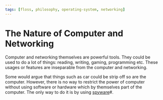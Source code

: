 ```yaml
---
tags: [floss, philosophy, operating-system, networking]
---
```


# The Nature of Computer and Networking

Computer and networking themselves are powerful tools. They could be used to do
a lot of things: reading, writing, gaming, programming etc. These usages or
features are inseparable from the computer and networking.

Some would argue that things such as car could be strip off so are the computer.
However, there is no way to restrict the power of computer without using
software or hardware which by themselves part of the computer. The only way to
do it is by using [spyware](202203011213.md)#.
